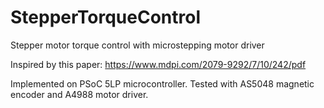 # StepperTorqueControl
Stepper motor torque control with microstepping motor driver

Inspired by this paper: https://www.mdpi.com/2079-9292/7/10/242/pdf

Implemented on PSoC 5LP microcontroller. Tested with AS5048 magnetic encoder and A4988 motor driver.
